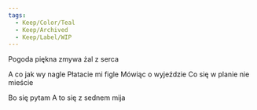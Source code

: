 ```yaml
---
tags:
  - Keep/Color/Teal
  - Keep/Archived
  - Keep/Label/WIP
---
```


Pogoda piękna zmywa żal z serca







A co jak wy nagle
Płatacie mi figle
Mówiąc o wyjeździe
Co się w planie nie mieście

Bo się pytam
A to się z sednem mija
